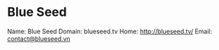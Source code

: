 
# Blue Seed

Name: Blue Seed
Domain: blueseed.tv
Home: http://blueseed.tv/
Email: contact@blueseed.vn
